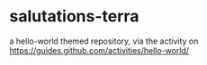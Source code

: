 # salutations-terra
a hello-world themed repository, via the activity on https://guides.github.com/activities/hello-world/
